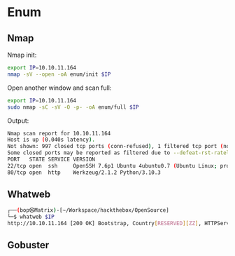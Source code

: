 # Enum

## Nmap

Nmap init:
```sh
export IP=10.10.11.164
nmap -sV --open -oA enum/init $IP
```

Open another window and scan full:

```sh
export IP=10.10.11.164
sudo nmap -sC -sV -O -p- -oA enum/full $IP
```

Output:
```sh
Nmap scan report for 10.10.11.164
Host is up (0.040s latency).
Not shown: 997 closed tcp ports (conn-refused), 1 filtered tcp port (no-response)
Some closed ports may be reported as filtered due to --defeat-rst-ratelimit
PORT   STATE SERVICE VERSION
22/tcp open  ssh     OpenSSH 7.6p1 Ubuntu 4ubuntu0.7 (Ubuntu Linux; protocol 2.0)
80/tcp open  http    Werkzeug/2.1.2 Python/3.10.3
```

## Whatweb
```sh
┌──(bop㉿Matrix)-[~/Workspace/hackthebox/OpenSource]
└─$ whatweb $IP
http://10.10.11.164 [200 OK] Bootstrap, Country[RESERVED][ZZ], HTTPServer[Werkzeug/2.1.2 Python/3.10.3], IP[10.10.11.164], JQuery[3.4.1], Python[3.10.3], Script, Title[upcloud - Upload files for Free!], Werkzeug[2.1.2]
```

## Gobuster

